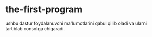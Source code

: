 # the-first-program
ushbu dastur foydalanuvchi ma'lumotlarini qabul qilib oladi va ularni tartiblab consolga chiqaradi.
